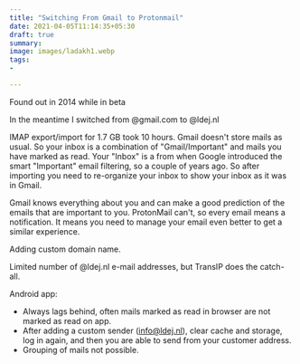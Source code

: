 ```yaml
---
title: "Switching From Gmail to Protonmail"
date: 2021-04-05T11:14:35+05:30
draft: true
summary:
image: images/ladakh1.webp
tags:
- 

---
```


Found out in 2014 while in beta

In the meantime I switched from @gmail.com to @ldej.nl

IMAP export/import for 1.7 GB took 10 hours. Gmail doesn't store mails as usual. So your inbox is a combination of "Gmail/Important" and mails you have marked as read. Your "Inbox" is a from when Google introduced the smart "Important" email filtering, so a couple of years ago. So after importing you need to re-organize your inbox to show your inbox as it was in Gmail.

Gmail knows everything about you and can make a good prediction of the emails that are important to you. ProtonMail can't, so every email means a notification. It means you need to manage your email even better to get a similar experience.

Adding custom domain name.

Limited number of @ldej.nl e-mail addresses, but TransIP does the catch-all.

Android app:

- Always lags behind, often mails marked as read in browser are not marked as read on app.
- After adding a custom sender (info@ldej.nl), clear cache and storage, log in again, and then you are able to send from your customer address.
- Grouping of mails not possible.
